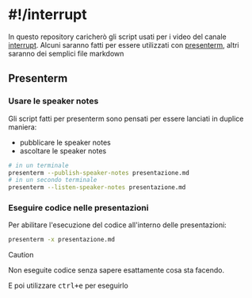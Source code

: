 # #!/interrupt

In questo repository caricherò gli script usati per i video del canale [interrupt](https://www.youtube.com/@interrupt-0x21). Alcuni saranno fatti per essere utilizzati con [presenterm](https://github.com/mfontanini/presenterm), altri saranno dei semplici file markdown

## Presenterm

### Usare le speaker notes
Gli script fatti per presenterm sono pensati per essere lanciati in duplice maniera:
- pubblicare le speaker notes
- ascoltare le speaker notes

```bash
# in un terminale
presenterm --publish-speaker-notes presentazione.md
# in un secondo terminale
presenterm --listen-speaker-notes presentazione.md
```

### Eseguire codice nelle presentazioni
Per abilitare l'esecuzione del codice all'interno delle presentazioni:
```bash
presenterm -x presentazione.md
```
> [!CAUTION]
> Non eseguite codice senza sapere esattamente cosa sta facendo.

E poi utilizzare <kbd>ctrl+e</kbd> per eseguirlo